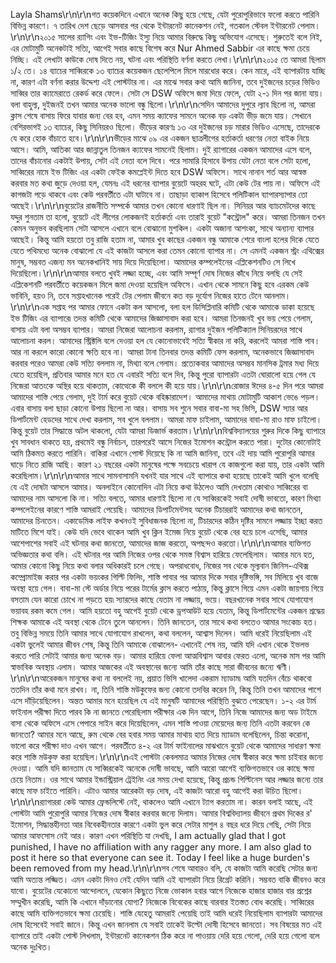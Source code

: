 Layla Shams\r\n\r\nগত কয়েকদিনে এখানে অনেক কিছু হয়ে গেছে, যেটা পুরোপুরিভাবে ফলো করতে পারিনি বিভিন্ন কারণে। ৭ তারিখ দেশ ছেড়ে আসবার পর থেকে ইন্টারনেট কানেকশন নেই, গতকাল স্টেবল ইন্টারনেট পেলাম।\r\n\r\n২০১৫ সালের র‍্যাগিং এবং ইভ-টিজিং ইস্যু নিয়ে আমার বিরুদ্ধে কিছু অভিযোগ এসেছে। শুরুতেই বলে নিই, এর মোটামুটি অনেকটাই সত্যি, আগেই সবার কাছে বিশেষ করে Nur Ahmed Sabbir এর কাছে ক্ষমা চেয়ে নিচ্ছি। এই লেখাটা কাউকে দোষ দিতে নয়, ঘটনা এবং পরিস্থিতি বর্ণনা করতে লেখা।\r\n\r\n২০১৫ তে আমরা ছিলাম ১/২ তে। ১৪ ব্যাচের সাব্বিরকে ১৩ ব্যাচের কয়েকজন ছেলেপিলে মিলে মারধোর করে। কেন মারে, এই ব্যাপারটায় যাচ্ছি না, কারণ এটা বর্ণনা করার উদ্দেশ্য এই পোস্টটার না। এর মাঝে সবার কথা আমি জানিনা, তবে দুইজনের চড়ের ভিডিও সাব্বির তার ক্যামেরাতে রেকর্ড করে ফেলে। সেটা সে DSW অফিসে জমা দিয়ে ফেলে, যেটা ২-১ দিন পর জানা যায়। বলা বাহুল্য, দুইজনই তখন আমার অনেক ভালো বন্ধু ছিলো।\r\n\r\nসেদিন আমাদের দুপুরে ল্যাব ছিলো না, আমরা ক্লাস শেষে বাসায় ফিরে যাবার জন্য বের হব, এমন সময় ক্যাফের সামনে অনেক বড় একটা ভীড় জমে যায়। সেখানে বেশিরভাগই ১৩ ব্যাচের, কিছু সিনিয়রও ছিলো। ভীড়ের কারণঃ ১৩ এর দুইজনের চড় মারার ভিডিও এসেছে, তাদেরকে যে করে হোক বাঁচাতে হবে।\r\n\r\nভীড়ের মাঝে ০৯ এর একজন ছাত্রলীগের হর্তাকর্তা ধরণের নেতা বাইক নিয়ে আসে। আমি, আতিকা আর জান্নাতুল তিনজন ক্যাফের সামনেই ছিলাম। দুই র‍্যাগারের একজন আমাদের এসে বলে, তাদের বাঁচানোর একটাই উপায়, সেটা এই নেতা বলে দিবে। পরে সামারি হিসাবে উপায় যেটা নেতা বলে সেটা হলো, সাব্বিরের নামে ইভ টিজিং এর একটা ফেইক কমপ্লেইন্ট দিতে হবে DSW অফিসে। সাথে নানান শর্ত আর আস্বস্ত করবার মত কথা জুড়ে দেওয়া হল, যেমনঃ এই ধরনের ব্যাপার বুয়েটে অহরহ ঘটে, এটা কেউ টের পায় না। অফিসে এই কাগজটা পড়ে থাকবে এবং কেউ পরবর্তীতে এটা ঘাটাবে না। তাছাড়া ব্যাকাপ হিসেবে পলিটিকাল ব্যাপারস্যাপার তো আছেই।\r\n\r\nবুয়েটের রাজনীতি সম্পর্কে আমার তখন কোনো ধারণাই ছিল না। সিনিয়র আর ব্যাচমেটদের কাছে যদ্দুর শুনতাম তা হলো, বুয়েটে এই লীগের লোকজনই হর্তাকর্তা এবং তারাই বুয়েট "কন্ট্রোল" করে। আমরা তিনজন তখন কেমন অনুভব করছিলাম সেটা আসলে এখানে বলে বোঝানো মুশকিল। একটা অজানা আশংকা, সাথে অন্যান্য ব্যাপার আছেই। কিন্তু আমি হয়তো তবু রাজি হতাম না, আমার খুব কাছের একজন বন্ধু আমাকে শেরে বাংলা হলের দিকে যেতে যেতে পথিমধ্যে অনেক বোঝালো যে এই কাজটা আসলে করা তেমন কোনো ব্যাপার না। সে এমনই একজন স্ট্রং এথিক্সের মানুষ, সম্ভবত এজন্য মন অনেকখানিই সায় দিয়ে দিয়েছিলো। আমাদের কম্পলেইনের এপ্লিকেশনটিও সে লিখে দিয়েছিলো।\r\n\r\nআমার বলতে খুবই লজ্জা হচ্ছে, এবং আমি সম্পূর্ণ দোষ নিজের কাঁধে নিয়ে বলছি যে সেই এপ্লিকেশনটি পরবর্তীতে কয়েকজন মিলে জমা দেওয়া হয়েছিল অফিসে। এখান থেকে সামনে কিছু হবে এরকম কেউ ভাবিনি, হয়ও নি, তবে সপ্তাহখানেক পরেই টের পেলাম জীবনে কত বড় দুর্যোগ নিজের হাতে টেনে আনলাম।\r\n\r\nএক সপ্তাহ পর আমার ফোনে একটা কল আসলো, বলা হল ডিসিপ্লিনারি কমিটি থেকে আমাকে ডাকা হয়েছে ইভ টিজিং এর ব্যাপারে৷ তদন্ত কমিটি থেকে আমাদের জিজ্ঞাসাবাদ করা হবে। আমরা তিনজনই খুব ভয় পেয়ে গেলাম, বাসায় এটা বলা অসম্ভব ব্যাপার। আমরা নিজেরা আলোচনা করলাম, র‍্যাগার দুইজন পলিটিক্যাল সিনিয়রদের সাথে আলোচনা করল। আমাদের স্ট্রিক্টলি বলে দেওয়া হল যে কোনোভাবেই সত্যি স্বীকার না করি, করলেই আমরা শাস্তি পাব। আর না করলে কারো কোনো ক্ষতি হবে না। আমরা টানা তিনবার তদন্ত কমিটি ফেস করলাম, অনেকভাবে জিজ্ঞাসাবাদ করবার পরেও আমরা কেউ সত্যি বললাম না, মিথ্যা বলে গেলাম। প্রত্যেকবার আমাদের অসম্ভব মানসিক ট্রমার মধ্য দিয়ে যেতে হয়েছিল, প্রতিবার আমার মনে হত যে এবারই সত্যি বলে দিব, কিন্তু পুরো ব্যাপারটা এতটা ঘোরালো হয়ে গেল যে নিজেরা আতংকে অস্থির হয়ে থাকতাম, কোত্থেকে কী বললে কী হয়ে যায়।\r\n\r\nরোজার ঈদের ৪-৫ দিন পরে আমরা আমাদের শাস্তি পেয়ে গেলাম, দুই টার্ম করে বুয়েট থেকে বহিষ্কারাদেশ। আমাদের মাথায় মোটামুটি আকাশ ভেঙে পড়ল। এবার বাসায় বলা ছাড়া কোনো উপায় ছিলো না আর। বাসায় সব শুনে সবার বাবা-মা সহ ভিসি, DSW স্যার আর ডিপার্টমেন্ট হেডদের সাথে দেখা করলাম, সব খুলে বললাম। আমরা মাফ চাইলাম, আমাদের বাবা-মা রাও মাফ চাইলো। কিন্তু বুয়েট তার সিদ্ধান্তে অটল থাকলো, যেটা আমরা ডিজার্ভ করতাম।\r\n\r\nবিশ্ববিদ্যালয়ের শুরুর দিকে কিছু ব্যাপারে খুব সাবধান থাকতে হয়, প্রথমেই বন্ধু নির্বাচন, তারপরেই আসে নিজের ইমোশন কন্ট্রোল করতে পারা। দুটোর কোনোটাই আমি ঠিকমত করতে পারিনি। বাকিরা এখানে পোস্ট দিয়েছে কি না আমি জানিনা, তবে এই দায় আমি পুরোপুরি আমার ঘাড়ে নিতে রাজি আছি। কারণ ২১ বছরের একটা মানুষের পক্ষে সবচেয়ে খারাপ যে কাজগুলো করা যায়, তার একটা আমি করেছিলাম।\r\n\r\nআমার সাথে সামনাসামনি যখনই যার সাথে এই ব্যাপারে কথা হয়েছে তাকেই আমি খুলে বলেছি যে এই দোষটা আসলে আমার। অনলাইনে কোনোদিন এটা নিয়ে কথা উঠলেও আমি দেখতাম কোথাও সাব্বিরের বা আমাদের নাম আসলো কি না। সত্যি বলতে, আমার ধারণাই ছিলো না যে সাব্বিরকেই সবাই দোষী ভাবতো, কারণ মিথ্যা কম্পলেইনের কারণে শাস্তি আমরাই পেয়েছি। আমাদের ডিপার্টমেন্টসহ অনেক টিচাররাই আমাদের কথা জানতেন, আমাদের চিনতেন। একাডেমিক লাইফ কখনওই সুবিধাজনক ছিলো না, টিচারদের কঠিন দৃষ্টির সামনে লজ্জায় ইচ্ছা করত মাটিতে মিশে যাই। কেউ যদি ভেবে থাকেন আমি খুব ক্লিন ইমেজ নিয়ে বুয়েট থেকে বের হয়ে চলে এসেছি, আমার আশেপাশের সবাই এই ঘটনার কথা জানতো, আমাদের জাজ করতো, অপছন্দও করতো।\r\n\r\nআমার ব্যক্তিগত অভিজ্ঞতার কথা বলি। এই ঘটনার পর আমি নিজের ওপর থেকে সমস্ত বিশ্বাস হারিয়ে ফেলেছিলাম। আমার মনে হত, আমার কোনো কিছু নিয়ে কথা বলার অধিকারই চলে গেছে। অপরাধবোধ, নিজের সব থেকে মূল্যবান জিনিস-এথিক্স কম্প্রোমাইজ করার পর একটা ভয়ংকর গিল্টি ফিলিং, শাস্তি পাবার পর আমার দিকে সবার দৃষ্টিভঙ্গি, সব মিলিয়ে খুব বাজে অবস্থা হয়ে গেল। বাবা-মা স্টে অর্ডার নিয়ে পরের টার্মের ক্লাস করতে পাঠায়, কিন্তু ক্লাসে গিয়ে এমন একটা জায়গায় গিয়ে বসতাম যেন কারো চোখে না পড়তে হয়৷ স্যারদের কাছে যেতাম না লজ্জায়, ভয়ে। বছরখানেক সবার সাথে যোগাযোগ ভয়াবহ রকম কমে গেল। আমি হয়তো বহু আগেই বুয়েট থেকে ড্রপআউট হয়ে যেতাম, কিন্তু ডিপার্টমেন্টের একজন শ্রদ্ধেয় শিক্ষক আমাকে এই অবস্থা থেকে টেনে তুলে আনলেন। তিনি জানতেন, তার সাথে কথা বলতেও আমার সংকোচ হত। তবু বিভিন্ন সময়ে তিনি আমার সাথে যোগাযোগ রাখলেন, কথা বললেন, আশ্বাস দিলেন। আমি ধরেই নিয়েছিলাম এই একটা ভুলেই আমার জীবন শেষ, কিন্তু তিনি আমাকে বোঝালেন- এখানেই শেষ নয়, আমি যদি এখান থেকে ইভলভ করতে পারি সেটাই আমার জন্য অনেক বড়। আমার হারিয়ে ফেলা আত্মবিশ্বাস আবার ফেরত এলো, অনেক মাস পর আমি স্বাভাবিক অবস্থায় এলাম। আমার আজকের এই অবস্থানের জন্যে আমি তাঁর কাছে সারা জীবনের জন্যে ঋণী।\r\n\r\nআরেকজন মানুষের কথা না বললেই নয়, প্রয়াত ভিসি খালেদা একরাম ম্যাডাম৷ আমি যতদিন বেঁচে থাকবো ততদিন তাঁর কথা মনে রাখব। না, তিনি শাস্তি মউকুফের জন্য কোনো তদবির করেন নি, কিন্তু তিনি তখন আমাদের পাশে এসে দাঁড়িয়েছিলেন। অন্তত আমার মনে হয়েছিল যে এই মানুষটি আমাদের পরিস্থিতি বুঝতে পেরেছেন। ১-২ এর টার্ম ফাইনাল পরীক্ষা দিতে পারব কি না জানতে পেরেছিলাম পরীক্ষার এক দিন আগে, তিনি নিজে আমাদের জন্য অড টাইমে বাসা থেকে অফিসে এসে পেপারে সাইন করে দিয়েছিলেন, এমন শাস্তি পাওয়া মেয়েদের জন্য তিনি এতটা করবেন কে জানতো? আমার মনে আছে, রুম থেকে বের হবার সময় আমার মাথায় হাত দিয়ে ম্যাডাম বলেছিলেন, চিন্তা করোনা, ভালো করে পরীক্ষা দাও এখন আগে। পরবর্তীতে ৪-২ এর টার্ম ফাইনালের মাঝখানে বুয়েট থেকে আমাদের সাধারণ ক্ষমা করে শাস্তি মউকুফ করা হয়েছিল।\r\n\r\nএই পোস্টটা কেবলমাত্র আমার নিজের দোষ স্বীকার করে ক্ষমা চাইবার জন্যে দেওয়া। আমি যদি জানতাম যে সাব্বিরকেই অনেকে দোষী ভাবছে, আমি আরো আগেই ব্যক্তিগতভাবে ওর কাছে ক্ষমা চেয়ে নিতাম। ওর সাথে আমার ইন্ডাস্ট্রিয়াল ট্রেইনিং এর সময় দেখা হয়েছে, কিন্তু প্রচন্ড গিল্টিনেস আর লজ্জার জন্যে তার কাছে মাফ চাইতে পারিনি। এটাও আমার আরেকটা বড় দোষ, এই কাজটা আরো বহু আগেই করা উচিত ছিলো।\r\n\r\nর‍্যাগাররা কেউ আমার ফ্রেন্ডলিস্টে নেই, থাকলেও আমি এখানে ট্যাগ করতাম না। কারন বলাই আছে, এই পোস্টটা আমি পুরোপুরি আমার নিজের দোষ স্বীকার করবার জন্যে দিলাম। আমার বিশ্ববিদ্যালয় জীবনে প্রথম দিকের র' ইমোশন, সিদ্ধান্তহীনতা আর বিবেকহীনতার কারণে একটা ভুল করে সেটার মাশুল ৪ বছর ধরে দিয়ে গেছি, সেটা নিয়ে আমার আফসোস নেই আর। কারণ এখন পরিস্থিতি যা দেখছি, I am actually glad that I got punished, I have no affiliation with any ragger any more. I am also glad to post it here so that everyone can see it. Today I feel like a huge burden's been removed from my head.\r\n\r\nসব শেষে আবারও বলি, যে কাজটা আমি করেছি সেটার জন্য আমি অত্যন্ত লজ্জিত। এমন একটা দিনও নেই যেদিন আমি এই ব্যাপারটা নিয়ে রিগ্রেট করিনি। সম্ভবত বাকি জীবনও করে যাবো। বুয়েটের যেকোনো আন্দোলনে, যেকোন কিছুতে নিজে ভোকাল হবার আগে নিজেকে হাজার হাজার বার প্রশ্নের সম্মুখীন করেছি, আমি কি এখানে দাঁড়ানোর যোগ্য? নিজেকে বিবেকের কাছে বারবার ইতস্তত বোধ করেছি। সাব্বিরের কাছে আমি ব্যক্তিগতভাবে ক্ষমা চেয়েছি। শাস্তি যেহেতু আমরাই পেয়েছি তাই আমি ধরেই নিয়েছিলাম ব্যাপারটা আমাদের দোষ হিসেবেই সবাই জানে। কিন্তু এখন জানলাম যে সবাই তাকেই উল্টো দোষী হিসেবে জানতো। সব বিষয়ের মত এই ব্যাপারে তাই একটা পোস্ট লিখলাম, ইন্টারনেট কানেকশন ঠিক করে না পাওয়ায় দেরি হয়ে গেলো, দেরি হয়ে গেলো বলে অনেক দুঃখিত।
